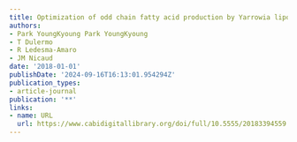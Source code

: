 ```yaml
---
title: Optimization of odd chain fatty acid production by Yarrowia lipolytica.
authors:
- Park YoungKyoung Park YoungKyoung
- T Dulermo
- R Ledesma-Amaro
- JM Nicaud
date: '2018-01-01'
publishDate: '2024-09-16T16:13:01.954294Z'
publication_types:
- article-journal
publication: '**'
links:
- name: URL
  url: https://www.cabidigitallibrary.org/doi/full/10.5555/20183394559
---
```

